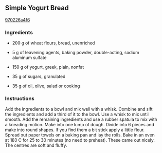 ## Simple Yogurt Bread

[970226a4f6](https://cookpad.com/us/recipes/148689-simple-yogurt-bread)

### Ingredients

 - 200 g of wheat flours, bread, unenriched

 - 5 g of leavening agents, baking powder, double-acting, sodium aluminum sulfate

 - 150 g of yogurt, greek, plain, nonfat

 - 35 g of sugars, granulated

 - 35 g of oil, olive, salad or cooking

### Instructions

Add the ingredients to a bowl and mix well with a whisk. Combine and sift the ingredients and add a third of it to the bowl. Use a whisk to mix until smooth. Add the remaining ingredients and use a rubber spatula to mix with a kneading motion. Make into one lump of dough. Divide into 6 pieces and make into round shapes. If you find them a bit stick apply a little flour. Spread out paper towels on a baking pan and lay the rolls. Bake in an oven at 180 C for 25 to 30 minutes (no need to preheat). These came out nicely. The centres are soft and fluffy.